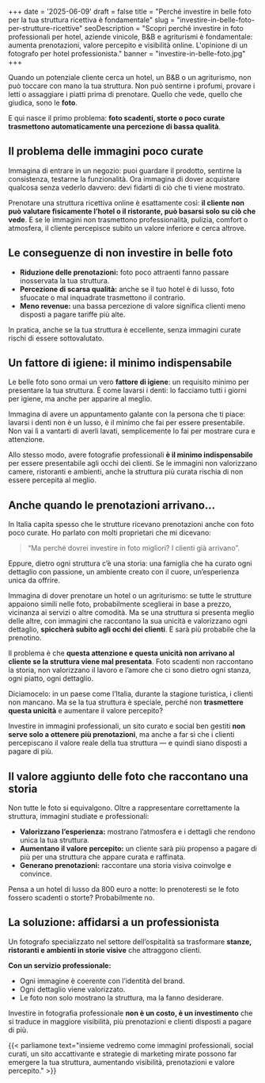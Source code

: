 +++
date = '2025-06-09'
draft = false
title = "Perché investire in belle foto per la tua struttura ricettiva è fondamentale"
slug = "investire-in-belle-foto-per-strutture-ricettive"
seoDescription = "Scopri perché investire in foto professionali per hotel, aziende vinicole, B&B e agriturismi è fondamentale: aumenta prenotazioni, valore percepito e visibilità online. L'opinione di un fotografo per hotel professionista."
banner = "investire-in-belle-foto.jpg"
+++

Quando un potenziale cliente cerca un hotel, un B&B o un agriturismo, non può toccare con mano la tua struttura. Non può sentirne i profumi, provare i letti o assaggiare i piatti prima di prenotare. Quello che vede, quello che giudica, sono le **foto**.

E qui nasce il primo problema: **foto scadenti, storte o poco curate trasmettono automaticamente una percezione di bassa qualità**.

## Il problema delle immagini poco curate

Immagina di entrare in un negozio: puoi guardare il prodotto, sentirne la consistenza, testarne la funzionalità. Ora immagina di dover acquistare qualcosa senza vederlo davvero: devi fidarti di ciò che ti viene mostrato.

Prenotare una struttura ricettiva online è esattamente così: **il cliente non può valutare fisicamente l’hotel o il ristorante, può basarsi solo su ciò che vede**. E se le immagini non trasmettono professionalità, pulizia, comfort o atmosfera, il cliente percepisce subito un valore inferiore e cerca altrove.

## Le conseguenze di non investire in belle foto

- **Riduzione delle prenotazioni:** foto poco attraenti fanno passare inosservata la tua struttura.
- **Percezione di scarsa qualità:** anche se il tuo hotel è di lusso, foto sfuocate o mal inquadrate trasmettono il contrario.
- **Meno revenue:** una bassa percezione di valore significa clienti meno disposti a pagare tariffe più alte.

In pratica, anche se la tua struttura è eccellente, senza immagini curate rischi di essere sottovalutato.

## Un fattore di igiene: il minimo indispensabile

Le belle foto sono ormai un vero **fattore di igiene**: un requisito minimo per presentare la tua struttura. È come lavarsi i denti: lo facciamo tutti i giorni per igiene, ma anche per apparire al meglio.

Immagina di avere un appuntamento galante con la persona che ti piace: lavarsi i denti non è un lusso, è il minimo che fai per essere presentabile. Non vai lì a vantarti di averli lavati, semplicemente lo fai per mostrare cura e attenzione.

Allo stesso modo, avere fotografie professionali **è il minimo indispensabile** per essere presentabile agli occhi dei clienti. Se le immagini non valorizzano camere, ristoranti e ambienti, anche la struttura più curata rischia di non essere percepita al meglio.

## Anche quando le prenotazioni arrivano…

In Italia capita spesso che le strutture ricevano prenotazioni anche con foto poco curate. Ho parlato con molti proprietari che mi dicevano:
> “Ma perché dovrei investire in foto migliori? I clienti già arrivano”.

Eppure, dietro ogni struttura c’è una storia: una famiglia che ha curato ogni dettaglio con passione, un ambiente creato con il cuore, un’esperienza unica da offrire.

Immagina di dover prenotare un hotel o un agriturismo: se tutte le strutture appaiono simili nelle foto, probabilmente sceglierai in base a prezzo, vicinanza ai servizi o altre comodità. Ma se una struttura si presenta meglio delle altre, con immagini che raccontano la sua unicità e valorizzano ogni dettaglio, **spiccherà subito agli occhi dei clienti**. E sarà più probabile che la prenotino.

Il problema è che **questa attenzione e questa unicità non arrivano al cliente se la struttura viene mal presentata**. Foto scadenti non raccontano la storia, non valorizzano il lavoro e l’amore che ci sono dietro ogni stanza, ogni piatto, ogni dettaglio.

Diciamocelo: in un paese come l’Italia, durante la stagione turistica, i clienti non mancano. Ma se la tua struttura è speciale, perché non **trasmettere questa unicità** e aumentare il valore percepito?

Investire in immagini professionali, un sito curato e social ben gestiti **non serve solo a ottenere più prenotazioni**, ma anche a far sì che i clienti percepiscano il valore reale della tua struttura — e quindi siano disposti a pagare di più.

## Il valore aggiunto delle foto che raccontano una storia

Non tutte le foto si equivalgono. Oltre a rappresentare correttamente la struttura, immagini studiate e professionali:

- **Valorizzano l’esperienza:** mostrano l’atmosfera e i dettagli che rendono unica la tua struttura.
- **Aumentano il valore percepito:** un cliente sarà più propenso a pagare di più per una struttura che appare curata e raffinata.
- **Generano prenotazioni:** raccontare una storia visiva coinvolge e convince.

Pensa a un hotel di lusso da 800 euro a notte: lo prenoteresti se le foto fossero scadenti o storte? Probabilmente no.

## La soluzione: affidarsi a un professionista

Un fotografo specializzato nel settore dell’ospitalità sa trasformare **stanze, ristoranti e ambienti in storie visive** che attraggono clienti.

**Con un servizio professionale:**
- Ogni immagine è coerente con l’identità del brand.
- Ogni dettaglio viene valorizzato.
- Le foto non solo mostrano la struttura, ma la fanno desiderare.

Investire in fotografia professionale **non è un costo, è un investimento** che si traduce in maggiore visibilità, più prenotazioni e clienti disposti a pagare di più.

{{< parliamone text="insieme vedremo come immagini professionali, social curati, un sito accattivante e strategie di marketing mirate possono far emergere la tua struttura, aumentando visibilità, prenotazioni e valore percepito." >}}